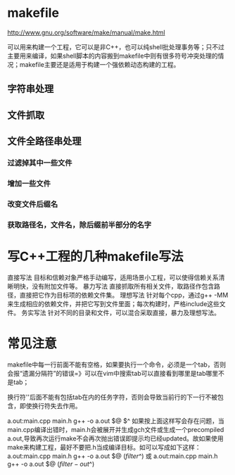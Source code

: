 
makefile
===========================
<http://www.gnu.org/software/make/manual/make.html>

可以用来构建一个工程，它可以是非C++，也可以纯shell批处理事务等；只不过主要用来编译，如果shell脚本的内容搬到makefile中则有很多符号冲突处理的情况；makefile主要还是适用于构建一个强依赖动态构建的工程。

字符串处理
---------------------------
文件抓取
---------------------------
文件全路径串处理
---------------------------
### 过滤掉其中一些文件
### 增加一些文件
### 改变文件后缀名
### 获取路径名，文件名，除后缀前半部分的名字

写C++工程的几种makefile写法
===========================
直接写法	目标和信赖对象严格手动编写，适用场景小工程，可以使得信赖关系清晰明快，没有附加文件等。
暴力写法	直接抓取所有相关文件，取路径作包含路径，直接把它作为目标项的依赖文件集。
理想写法	针对每个cpp，通过g++ -MM来生成相应的依赖文件，并把它写到文件里面；每次构建时，严格include这些文件。
务实写法	针对不同的目录和文件，可以混合采取直接，暴力及理想写法。


常见注意
===========================
makefile中每一行前面不能有空格，如果要执行一个命令，必须是一个tab，否则会报“遗漏分隔符”的错误=》可以在vim中搜索tab可以直接看到哪里是tab哪里不是tab；

换行符'\'后面不能有包括tab在内的任务字符，否则会导致当前行的下一行不被包含，即使换行符失去作用。

a.out:main.cpp main.h
	g++ -o a.out $@ $^
如果按上面这样写会存在问题，当main.cpp编译出错时，main.h会被展开并生成gch文件或生成一个precompiled a.out,导致再次运行make不会再次抛出错误即提示均已经updated。故如果使用make来构建工程，最好不要把.h当成编译目标。如可以写成如下这样：
a.out:main.cpp main.h
	g++ -o a.out $@ $(filter %.cpp %.c %.cc,$^)
或
a.out:main.cpp main.h
	g++ -o a.out $@ $(filter-out %.h,$^)


